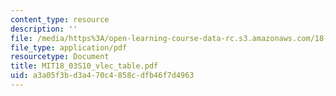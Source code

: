 ```yaml
---
content_type: resource
description: ''
file: /media/https%3A/open-learning-course-data-rc.s3.amazonaws.com/18-03-differential-equations-spring-2010/a3a05f3bd3a470c4858cdfb46f7d4963_MIT18_03S10_vlec_table.pdf
file_type: application/pdf
resourcetype: Document
title: MIT18_03S10_vlec_table.pdf
uid: a3a05f3b-d3a4-70c4-858c-dfb46f7d4963
---
```

